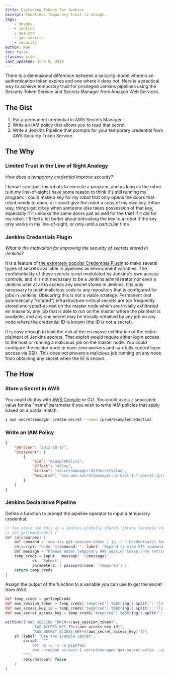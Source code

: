 ```yaml
---
title: Exploding Tokens for Jenkins
excerpt: Sometimes temporary trust is enough.
tags:
    - devops
    - jenkins
    - aws-sts
    - aws-secrets
    - security
author: Ken
toc: false
classes: wide
last_updated: June 9, 2019
---
```


There is a dimensional difference between a security model wherein an authentication token expires and one where it does not. Here is a practical way to achieve temporary trust for privileged Jenkins pipelines using the Security Token Service and Secrets Manager from Amazon Web Services.

## The Gist

1. Put a permanent credential in AWS Secrets Manager.
2. Write an IAM policy that allows you to read that secret.
3. Write a Jenkins Pipeline that prompts for your temporary credential from AWS Security Token Service.

## The Why

### Limited Trust in the Line of Sight Analogy

*How does a temporary credential improve security?*

I know I can trust my robots to execute a program, and as long as the robot is in my line-of-sight I have some reason to think it's still running my program. I could make a key for my robot that only opens the doors that robot needs to open, or I could give the robot a copy of my own key. Either way, things get dicey when someone else takes possession of that key, especially if it unlocks the same doors just as well for the thief if it did for my robot. I'll feel a lot better about entrusting the key to a robot if the key only works in my line-of-sight, or only until a particular time.

### Jenkins Credentials Plugin

*What is the motivation for improving the security of secrets stored in Jenkins?*

It is a feature of [the extremely popular Credentials Plugin](https://plugins.jenkins.io/credentials/) to make several types of secrets available in pipelines as environment variables. The confidentiality of these secrets is not modulated by Jenkins's own access controls, and it is not necessary to be a Jenkins administrator nor even a Jenkins user at all to access any secret stored in Jenkins. It is only necessary to push malicious code to any repository that is configured for jobs in Jenkins. Obscuring this is not a viable strategy. Permanent (not automatically "rotated") infrastructure-critical secrets are too frequently stored encrypted-at-rest on the master node which are trivially exfiltrated en masse by any job that is able to run on the master where the plaintext is available, and any one secret may be trivially obtained by any job on any node where the credential ID is known (the ID is not a secret).

It is easy enough to limit the risk of the en masse exfiltration of the entire plaintext of Jenkins secrets. That exploit would require either login access to the host or running a malicious job on the master node. You could configure the master node to have zero workers and carefully control login access via SSH. This does not prevent a malicious job running on any node from obtaining any secret when the ID is known.

## The How

### Store a Secret in AWS

You could do this with [AWS Console](https://console.aws.amazon.com/secretsmanager/home?region=us-east-1#/listSecrets) or CLI. You could use a `/` separated value for the "name" parameter if you wish to write IAM policies that apply based on a partial match.

```bash
❯ aws secretsmanager create-secret --name /prod/exampleCredential
```

### Write an IAM Policy

```json
{
    "Version": "2012-10-17",
    "Statement": [
        {
            "Sid": "ExamplePolicy",
            "Effect": "Allow",
            "Action": "secretsmanager:GetSecretValue",
            "Resource": "arn:aws:secretsmanager:us-east-1:*:secret:/prod/*"
        }
    ]
}
```

### Jenkins Declarative Pipeline

Define a function to prompt the pipeline operator to input a temporary credential.

```groovy
// You could use this as a Jenkins globally shared library (example shown for a file named /vars/getTempCreds.groovy) or at the top of a single pipeline's Jenkinsfile to define the function for use in that particular job (commented def line).
// def getTempCreds() {
def call(params) {
    def command = 'aws sts get-session-token | jq -r ".Credentials|.SessionToken+\\\":\\\"+.AccessKeyId+\\\":\\\"+.SecretAccessKey"'
    sh(script: "echo '${command}'", label: "Expand to view STS command to retrieve temporary token")
    def message = "Please enter temporary AWS session token.\nTo retrieve this key, issue STS command above from CLI (requires jq command-line JSON processor)\n"
    temp_creds = input   message: "${message}",
            ok: 'Submit',
            parameters: [ password(name: 'tempCred') ]
    return temp_creds
}
```

Assign the output of the function to a variable you can use to get the secret from AWS.

```groovy
def temp_creds = getTempCreds
def aws_session_token = temp_creds['tempCred'].toString().split(':')[0]
def aws_access_key_id = temp_creds['tempCred'].toString().split(':')[1]
def aws_secret_access_key = temp_creds['tempCred'].toString().split(':')[2]

withEnv(["AWS_SESSION_TOKEN=${aws_session_token}",
            "AWS_ACCESS_KEY_ID=${aws_access_key_id}",
            "AWS_SECRET_ACCESS_KEY=${aws_secret_access_key}"]){
    sh (label: "Use the Example Secret",
        script: """
            set -e -u -x -o pipefail
            aws --region us-east-1 secretsmanager get-secret-value --secret-id /prod/exampleCredential | jq -r .SecretString
        """,
        returnStdout: false
    )
}

```
